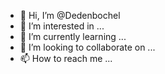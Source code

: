 - 👋 Hi, I’m @Dedenbochel
- 👀 I’m interested in ...
- 🌱 I’m currently learning ...
- 💞️ I’m looking to collaborate on ...
- 📫 How to reach me ...

<!---
Dedenbochel/Dedenbochel is a ✨ special ✨ repository because its `README.md` (this file) appears on your GitHub profile.
You can click the Preview link to take a look at your changes.
--->
